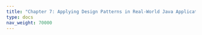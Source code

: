 ```yaml
---
title: "Chapter 7: Applying Design Patterns in Real-World Java Applications"
type: docs
nav_weight: 70000
---
```

